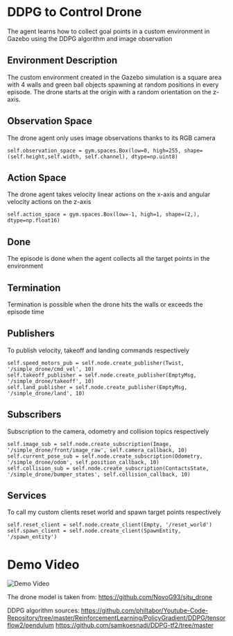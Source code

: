 # DDPG to Control Drone

The agent learns how to collect goal points in a custom environment in Gazebo using the DDPG algorithm and image observation

## Environment Description
The custom environment created in the Gazebo simulation is a square area with 4 walls and green ball objects spawning at random positions in every episode. The drone starts at the origin with a random orientation on the z-axis. 
 ## Observation Space 
 The drone agent only uses image observations thanks to its RGB camera
```
self.observation_space = gym.spaces.Box(low=0, high=255, shape=(self.height,self.width, self.channel), dtype=np.uint8)
```
## Action Space
The drone agent takes velocity linear actions on the x-axis and angular velocity actions on the z-axis
```
self.action_space = gym.spaces.Box(low=-1, high=1, shape=(2,), dtype=np.float16)
```

## Done 
The episode is done when the agent collects all the target points in the environment

## Termination
Termination is possible when the drone hits the walls or exceeds the episode time

## Publishers
To publish velocity, takeoff and landing commands respectively
```
self.speed_motors_pub = self.node.create_publisher(Twist, '/simple_drone/cmd_vel', 10)
self.takeoff_publisher = self.node.create_publisher(EmptyMsg, '/simple_drone/takeoff', 10)
self.land_publisher = self.node.create_publisher(EmptyMsg, '/simple_drone/land', 10)
```
## Subscribers
Subscription to the camera, odometry and collision topics respectively
```
self.image_sub = self.node.create_subscription(Image, '/simple_drone/front/image_raw', self.camera_callback, 10)
self.current_pose_sub = self.node.create_subscription(Odometry, '/simple_drone/odom', self.position_callback, 10)
self.collision_sub = self.node.create_subscription(ContactsState, '/simple_drone/bumper_states', self.collision_callback, 10)
```        
## Services
To call my custom clients reset world and spawn target points respectively
```
self.reset_client = self.node.create_client(Empty, '/reset_world')
self.spawn_client = self.node.create_client(SpawnEntity, '/spawn_entity')
```

# Demo Video

![Demo Video](https://github.com/ecemisildar/custom_env_ddpg/blob/main/gif_example.gif)



The drone model is taken from: https://github.com/NovoG93/sjtu_drone

DDPG algorithm sources:
https://github.com/philtabor/Youtube-Code-Repository/tree/master/ReinforcementLearning/PolicyGradient/DDPG/tensorflow2/pendulum
https://github.com/samkoesnadi/DDPG-tf2/tree/master

